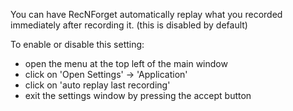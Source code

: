 You can have RecNForget automatically replay what you recorded immediately after recording it.
(this is disabled by default)

To enable or disable this setting:
- open the menu at the top left of the main window
- click on 'Open Settings' -> 'Application'
- click on 'auto replay last recording'
- exit the settings window by pressing the accept button